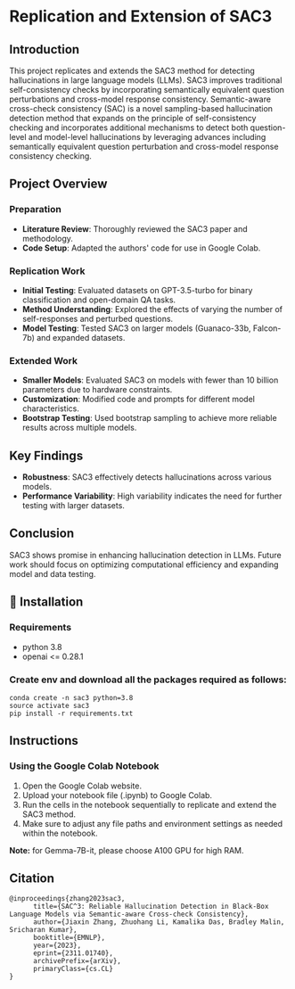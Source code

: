 # Replication and Extension of SAC3

## Introduction
This project replicates and extends the SAC3 method for detecting hallucinations in large language models (LLMs). SAC3 improves traditional self-consistency checks by incorporating semantically equivalent question perturbations and cross-model response consistency. Semantic-aware cross-check consistency (SAC) is a novel sampling-based hallucination detection method that expands on the principle of self-consistency checking and incorporates additional mechanisms to detect both question-level and model-level hallucinations by leveraging advances including semantically equivalent question perturbation and cross-model response consistency checking. 

## Project Overview

### Preparation
- **Literature Review**: Thoroughly reviewed the SAC3 paper and methodology.
- **Code Setup**: Adapted the authors' code for use in Google Colab.

### Replication Work
- **Initial Testing**: Evaluated datasets on GPT-3.5-turbo for binary classification and open-domain QA tasks.
- **Method Understanding**: Explored the effects of varying the number of self-responses and perturbed questions.
- **Model Testing**: Tested SAC3 on larger models (Guanaco-33b, Falcon-7b) and expanded datasets.

### Extended Work
- **Smaller Models**: Evaluated SAC3 on models with fewer than 10 billion parameters due to hardware constraints.
- **Customization**: Modified code and prompts for different model characteristics.
- **Bootstrap Testing**: Used bootstrap sampling to achieve more reliable results across multiple models.

## Key Findings
- **Robustness**: SAC3 effectively detects hallucinations across various models.
- **Performance Variability**: High variability indicates the need for further testing with larger datasets.

## Conclusion
SAC3 shows promise in enhancing hallucination detection in LLMs. Future work should focus on optimizing computational efficiency and expanding model and data testing.

## 🤖 Installation

### Requirements

- python 3.8
- openai <= 0.28.1

### Create env and download all the packages required as follows:

```
conda create -n sac3 python=3.8
source activate sac3
pip install -r requirements.txt
```

## Instructions

### Using the Google Colab Notebook

1. Open the Google Colab website.
2. Upload your notebook file (.ipynb) to Google Colab.
3. Run the cells in the notebook sequentially to replicate and extend the SAC3 method.
4. Make sure to adjust any file paths and environment settings as needed within the notebook.

**Note:** for Gemma-7B-it, please choose A100 GPU for high RAM.

## Citation 

```
@inproceedings{zhang2023sac3,
      title={SAC^3: Reliable Hallucination Detection in Black-Box Language Models via Semantic-aware Cross-check Consistency},
      author={Jiaxin Zhang, Zhuohang Li, Kamalika Das, Bradley Malin, Sricharan Kumar},
      booktitle={EMNLP},
      year={2023},
      eprint={2311.01740},
      archivePrefix={arXiv},
      primaryClass={cs.CL}
}
```
